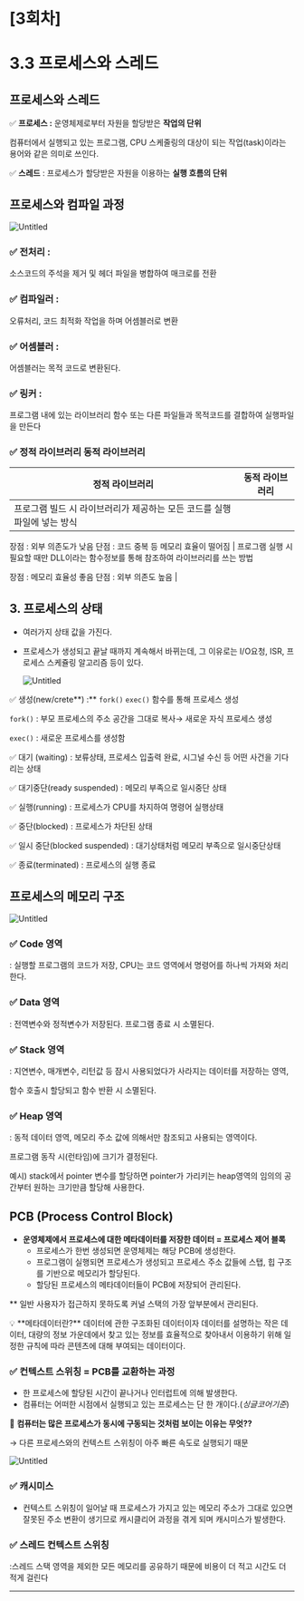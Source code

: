 # [3회차]

# 3.3 프로세스와 스레드

## 프로세스와 스레드

✅ **프로세스 :** 운영체제로부터 자원을 할당받은 **작업의 단위**

컴퓨터에서 실행되고 있는 프로그램, CPU 스케줄링의 대상이 되는 작업(task)이라는 용어와 같은 의미로 쓰인다. 

✅ **스레드** : 프로세스가 할당받은 자원을 이용하는 **실행 흐름의 단위** 

## 프로세스와 컴파일 과정

![Untitled](%5B3%E1%84%92%E1%85%AC%E1%84%8E%E1%85%A1%5D%201a13240194404eff912319b9ef4d2784/Untitled.png)

### ✅ 전처리 :

소스코드의 주석을 제거 및 헤더 파일을 병합하여 매크로를 전환

### ✅ 컴파일러 :

오류처리, 코드 최적화 작업을 하며 어셈블러로 변환

### ✅ 어셈블러 :

어셈블러는 목적 코드로 변환된다. 

### ✅ 링커 :

프로그램 내에 있는 라이브러리 함수 또는 다른 파일들과 목적코드를 결합하여 실행파일을 만든다 

### ✅ 정적 라이브러리 동적 라이브러리

| 정적 라이브러리  | 동적 라이브러리 |
| --- | --- |
| 프로그램 빌드 시 라이브러리가 제공하는 모든 코드를 실행 파일에 넣는 방식

장점 : 외부 의존도가 낮음
단점 : 코드 중복 등 메모리 효율이 떨어짐  | 프로그램 실행 시 필요할 때만 DLL이라는 함수정보를 통해 참조하여 라이브러리를 쓰는 방법

장점 : 메모리 효율성 좋음
단점 : 외부 의존도 높음  |

## 3. 프로세스의 상태

- 여러가지 상태 값을 가진다.
- 프로세스가 생성되고 끝날 때까지 계속해서 바뀌는데, 그 이유로는 I/O요청, ISR, 프로세스 스케쥴링 알고리즘 등이 있다.
    
    ![Untitled](%5B3%E1%84%92%E1%85%AC%E1%84%8E%E1%85%A1%5D%201a13240194404eff912319b9ef4d2784/Untitled%201.png)
    

✅ 생성(new/crete**) :**  `fork()` `exec()` 함수를 통해 프로세스 생성

`fork()` : 부모 프로세스의 주소 공간을 그대로 복사→ 새로운 자식 프로세스 생성 

`exec()` : 새로운 프로세스를 생성함

✅ 대기 (waiting) :  보류상태, 프로세스 입출력 완료, 시그널 수신 등 어떤 사건을 기다리는 상태

✅ 대기중단(ready suspended) : 메모리 부족으로 일시중단 상태

✅ 실행(running) : 프로세스가 CPU를 차지하여 명령어 실행상태 

✅ 중단(blocked) : 프로세스가 차단된 상태 

✅ 일시 중단(blocked suspended) : 대기상태처럼 메모리 부족으로 일시중단상태

✅ 종료(terminated) : 프로세스의 실행 종료

## 프로세스의 메모리 구조

![Untitled](%5B3%E1%84%92%E1%85%AC%E1%84%8E%E1%85%A1%5D%201a13240194404eff912319b9ef4d2784/Untitled%202.png)

### ✅ Code 영역

: 실행할 프로그램의 코드가 저장, CPU는 코드 영역에서 명령어를 하나씩 가져와 처리한다.

### ✅ Data 영역

: 전역변수와 정적변수가 저장된다. 프로그램 종료 시 소멸된다.

### ✅ Stack 영역

: 지연변수, 매개변수, 리턴값 등 잠시 사용되었다가 사라지는 데이터를 저장하는 영역, 

함수 호출시 할당되고 함수 반환 시 소멸된다. 

### ✅ Heap 영역

: 동적 데이터 영역, 메모리 주소 값에 의해서만 참조되고 사용되는 영역이다. 

프로그램 동작 시(런타임)에 크기가 결정된다. 

예시) stack에서 pointer 변수를 할당하면 pointer가 가리키는 heap영역의 임의의 공간부터 원하는 크기만큼 할당해 사용한다. 

## PCB (Process Control Block)

- **운영체제에서 프로세스에 대한 메타데이터를 저장한 데이터 = 프로세스 제어 블록**
    - 프로세스가 한번 생성되면 운영체제는 해당 PCB에 생성한다.
    - 프로그램이 실행되면 프로세스가 생성되고 프로세스 주소 값들에 스탭, 힙 구조를 기반으로 메모리가 할당된다.
    - 할당된 프로세스의 메타데이터들이 PCB에 저장되어 관리된다.

** 일반 사용자가 접근하지 못하도록 커널 스택의 가장 앞부분에서 관리된다. 

<aside>
💡 **메타데이터란?**
데이터에 관한 구조화된 데이터이자 데이터를 설명하는 작은 데이터,
대량의 정보 가운데에서 찾고 있는 정보를 효율적으로 찾아내서 이용하기 위해 일정한 규칙에 따라 콘텐츠에 대해 부여되는 데이터이다.

</aside>

### ✅ 컨텍스트 스위칭  = PCB를 교환하는 과정

- 한 프로세스에 할당된 시간이 끝나거나 인터럽트에 의해 발생한다.
- 컴퓨터는 어떠한 시점에서 실행되고 있는 프로세스는 단 한 개이다.(*싱글코어기준*)

📌 **컴퓨터는 많은 프로세스가 동시에 구동되는 것처럼 보이는 이유는 무엇??** 

→ 다른 프로세스와의 컨텍스트 스위칭이 아주 빠른 속도로 실행되기 때문

![Untitled](%5B3%E1%84%92%E1%85%AC%E1%84%8E%E1%85%A1%5D%201a13240194404eff912319b9ef4d2784/Untitled%203.png)

### ✅ **캐시미스**

- 컨텍스트 스위칭이 일어날 때 프로세스가 가지고 있는 메모리 주소가 그대로 있으면 잘못된 주소 변환이 생기므로 캐시클리어 과정을 겪게 되며 캐시미스가 발생한다.

### ✅ 스레드 컨텍스트 스위칭

:스레드 스택 영역을 제외한 모든 메모리를 공유하기 때문에 비용이 더 적고 시간도 더 적게 걸린다 

---